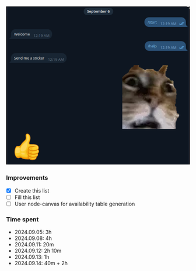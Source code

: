 ![](./assets/title.png)

### Improvements

- [x] Create this list
- [ ] Fill this list
- [ ] User node-canvas for availability table generation

### Time spent

- 2024.09.05: 3h
- 2024.09.08: 4h
- 2024.09.11: 20m
- 2024.09.12: 2h 10m
- 2024.09.13: 1h
- 2024.09.14: 40m + 2h